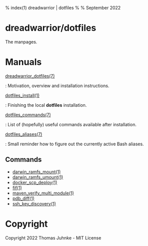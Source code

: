 % index(1) dreadwarrior | dotfiles
%
% September 2022

# dreadwarrior/dotfiles

The manpages.

# Manuals

[dreadwarrior_dotfiles(7)](./htmlman7/dreadwarrior_dotfiles.7.html)

:   Motivation, overview and installation instructions.

[dotfiles_install(1)](./htmlman1/dotfiles_install.1.html)

:   Finishing the local **dotfiles** installation.

[dotfiles_commands(7)](./htmlman7/dotfiles_commands.7.html)

:   List of (hopefully) useful commands available after installation.

[dotfiles_aliases(7)](./htmlman7/dotfiles_aliases.7.html)

:   Small reminder how to figure out the currently active Bash aliases.

## Commands

* [darwin_ramfs_mount(1)](./htmlman1/darwin_ramfs_mount.1.html)
* [darwin_ramfs_umount(1)](./htmlman1/darwin_ramfs_mount.1.html)
* [docker_scp_deploy(1)](./htmlman1/docker_scp_deploy.1.html)
* [fif(1)](./htmlman1/fif.1.html)
* [maven_verify_multi_module(1)](./htmlman1/maven_verify_multi_module.1.html)
* [pdb_diff(1)](./htmlman1/pdb_diff.1.html)
* [ssh_key_discovery(1)](./htmlman1/ssh_key_discovery.1.html)

# Copyright

Copyright 2022 Thomas Juhnke - MIT License
